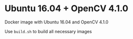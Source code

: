 # Ubuntu 16.04 + OpenCV 4.1.0

Docker image with Ubuntu 16.04 and OpenCV 4.1.0

Use `build.sh` to build all necessary images